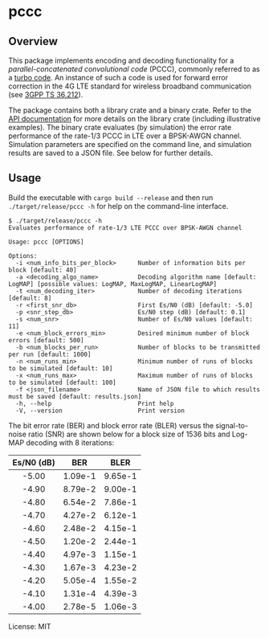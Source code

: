 # pccc

## Overview

This package implements encoding and decoding functionality for a _parallel-concatenated convolutional code_ (PCCC), commonly referred to as a [turbo code](https://en.wikipedia.org/wiki/Turbo_code). An instance of such a code is used for forward error correction in the 4G LTE standard for wireless broadband communication (see [3GPP TS 36.212](https://www.3gpp.org/ftp/Specs/archive/36_series/36.212/)).

The package contains both a library crate and a binary crate. Refer to the [API documentation](https://docs.rs/pccc) for more details on the library crate (including illustrative examples). The binary crate evaluates (by simulation) the error rate performance of the rate-1/3 PCCC in LTE over a BPSK-AWGN channel. Simulation parameters are specified on the command line, and simulation results are saved to a JSON file. See below for further details.

## Usage

Build the executable with `cargo build --release` and then run `./target/release/pccc -h` for help on the command-line interface.

```console
$ ./target/release/pccc -h
Evaluates performance of rate-1/3 LTE PCCC over BPSK-AWGN channel

Usage: pccc [OPTIONS]

Options:
  -i <num_info_bits_per_block>      Number of information bits per block [default: 40]
  -a <decoding_algo_name>           Decoding algorithm name [default: LogMAP] [possible values: LogMAP, MaxLogMAP, LinearLogMAP]
  -t <num_decoding_iter>            Number of decoding iterations [default: 8]
  -r <first_snr_db>                 First Es/N0 (dB) [default: -5.0]
  -p <snr_step_db>                  Es/N0 step (dB) [default: 0.1]
  -s <num_snr>                      Number of Es/N0 values [default: 11]
  -e <num_block_errors_min>         Desired minimum number of block errors [default: 500]
  -b <num_blocks_per_run>           Number of blocks to be transmitted per run [default: 1000]
  -n <num_runs_min>                 Minimum number of runs of blocks to be simulated [default: 10]
  -x <num_runs_max>                 Maximum number of runs of blocks to be simulated [default: 100]
  -f <json_filename>                Name of JSON file to which results must be saved [default: results.json]
  -h, --help                        Print help
  -V, --version                     Print version
```

The bit error rate (BER) and block error rate (BLER) versus the signal-to-noise ratio (SNR) are shown below for a block size of 1536 bits and Log-MAP decoding with 8 iterations:

 | Es/N0 (dB) |    BER    |    BLER    |
 |:----------:|:---------:|:----------:|
 |  -5.00     |  1.09e-1  |   9.65e-1  |
 |  -4.90     |  8.79e-2  |   9.00e-1  |
 |  -4.80     |  6.54e-2  |   7.86e-1  |
 |  -4.70     |  4.27e-2  |   6.12e-1  |
 |  -4.60     |  2.48e-2  |   4.15e-1  |
 |  -4.50     |  1.20e-2  |   2.44e-1  |
 |  -4.40     |  4.97e-3  |   1.15e-1  |
 |  -4.30     |  1.67e-3  |   4.23e-2  |
 |  -4.20     |  5.05e-4  |   1.55e-2  |
 |  -4.10     |  1.31e-4  |   4.39e-3  |
 |  -4.00     |  2.78e-5  |   1.06e-3  |

License: MIT
